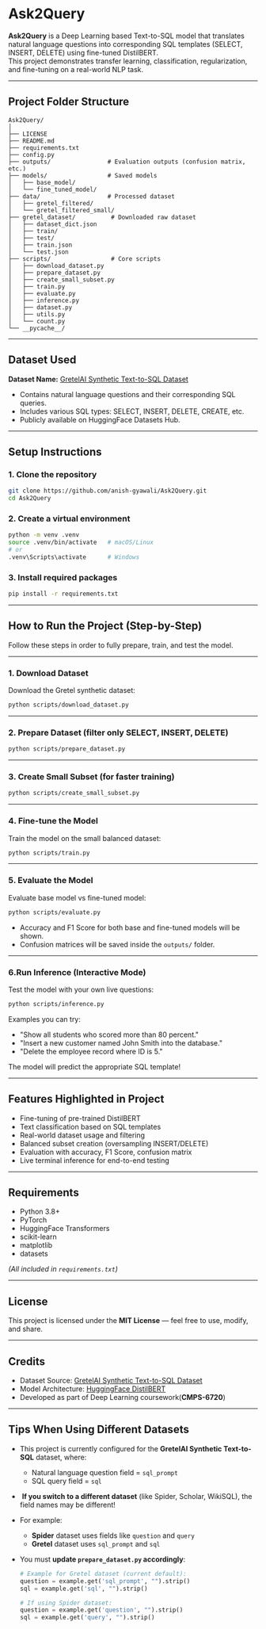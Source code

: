

# Ask2Query

**Ask2Query** is a Deep Learning based Text-to-SQL model that translates natural language questions into corresponding SQL templates (SELECT, INSERT, DELETE) using fine-tuned DistilBERT.  
This project demonstrates transfer learning, classification, regularization, and fine-tuning on a real-world NLP task.

---

## Project Folder Structure

```plaintext
Ask2Query/
│
├── LICENSE
├── README.md
├── requirements.txt
├── config.py
├── outputs/                # Evaluation outputs (confusion matrix, etc.)
├── models/                 # Saved models
│   ├── base_model/
│   └── fine_tuned_model/
├── data/                   # Processed dataset
│   ├── gretel_filtered/
│   └── gretel_filtered_small/
├── gretel_dataset/          # Downloaded raw dataset
│   ├── dataset_dict.json
│   ├── train/
│   ├── test/
│   ├── train.json
│   └── test.json
├── scripts/                 # Core scripts
│   ├── download_dataset.py
│   ├── prepare_dataset.py
│   ├── create_small_subset.py
│   ├── train.py
│   ├── evaluate.py
│   ├── inference.py
│   ├── dataset.py
│   ├── utils.py
│   └── count.py
└── __pycache__/
```

---

##  Dataset Used

**Dataset Name:** [GretelAI Synthetic Text-to-SQL Dataset](https://huggingface.co/datasets/gretelai/synthetic_text_to_sql)

- Contains natural language questions and their corresponding SQL queries.
- Includes various SQL types: SELECT, INSERT, DELETE, CREATE, etc.
- Publicly available on HuggingFace Datasets Hub.

---

##  Setup Instructions

### 1. Clone the repository

```bash
git clone https://github.com/anish-gyawali/Ask2Query.git
cd Ask2Query
```

### 2. Create a virtual environment

```bash
python -m venv .venv
source .venv/bin/activate   # macOS/Linux
# or
.venv\Scripts\activate      # Windows
```

### 3. Install required packages

```bash
pip install -r requirements.txt
```

---

## How to Run the Project (Step-by-Step)

Follow these steps in order to fully prepare, train, and test the model.

---

### 1️. Download Dataset

Download the Gretel synthetic dataset:

```bash
python scripts/download_dataset.py
```

---

### 2️. Prepare Dataset (filter only SELECT, INSERT, DELETE)

```bash
python scripts/prepare_dataset.py
```

---

### 3️. Create Small Subset (for faster training)

```bash
python scripts/create_small_subset.py
```

---

### 4️. Fine-tune the Model

Train the model on the small balanced dataset:

```bash
python scripts/train.py
```

---

### 5️. Evaluate the Model

Evaluate base model vs fine-tuned model:

```bash
python scripts/evaluate.py
```

- Accuracy and F1 Score for both base and fine-tuned models will be shown.
- Confusion matrices will be saved inside the `outputs/` folder.

---

### 6️.Run Inference (Interactive Mode)

Test the model with your own live questions:

```bash
python scripts/inference.py
```

Examples you can try:

- "Show all students who scored more than 80 percent."
- "Insert a new customer named John Smith into the database."
- "Delete the employee record where ID is 5."

 The model will predict the appropriate SQL template!

---

## Features Highlighted in Project

-  Fine-tuning of pre-trained DistilBERT
-  Text classification based on SQL templates
-  Real-world dataset usage and filtering
-  Balanced subset creation (oversampling INSERT/DELETE)
-  Evaluation with accuracy, F1 Score, confusion matrix
-  Live terminal inference for end-to-end testing

---

##  Requirements

- Python 3.8+
- PyTorch
- HuggingFace Transformers
- scikit-learn
- matplotlib
- datasets

*(All included in `requirements.txt`)*

---

##  License

This project is licensed under the **MIT License** — feel free to use, modify, and share.

---

##  Credits

- Dataset Source: [GretelAI Synthetic Text-to-SQL Dataset](https://huggingface.co/datasets/gretelai/synthetic_text_to_sql)
- Model Architecture: [HuggingFace DistilBERT](https://huggingface.co/distilbert-base-uncased)
- Developed as part of Deep Learning coursework(**CMPS-6720**)

---


##  Tips When Using Different Datasets

- This project is currently configured for the **GretelAI Synthetic Text-to-SQL** dataset, where:
  - Natural language question field = `sql_prompt`
  - SQL query field = `sql`
  
- ️ **If you switch to a different dataset** (like Spider, Scholar, WikiSQL), the field names may be different!
  
- For example:
  - **Spider** dataset uses fields like `question` and `query`
  - **Gretel** dataset uses `sql_prompt` and `sql`
  
- You must **update `prepare_dataset.py` accordingly**:
  
  ```python
  # Example for Gretel dataset (current default):
  question = example.get('sql_prompt', "").strip()
  sql = example.get('sql', "").strip()
  
  # If using Spider dataset:
  question = example.get('question', "").strip()
  sql = example.get('query', "").strip()
